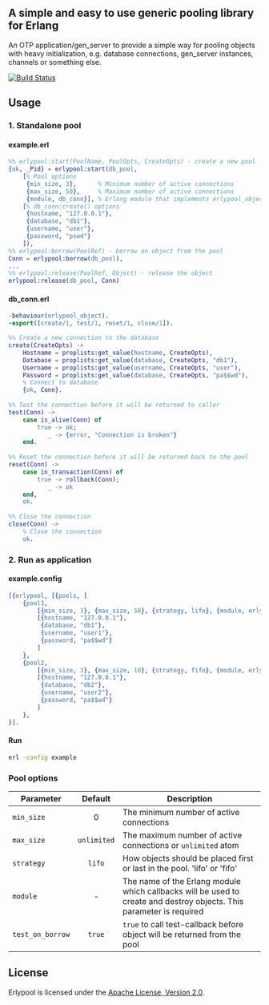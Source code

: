 ## A simple and easy to use generic pooling library for Erlang

An OTP application/gen_server to provide a simple way for pooling objects with heavy initialization,
e.g. database connections, gen_server instances, channels or something else.

[![Build Status](https://api.travis-ci.org/eugenehr/erlypool.svg?branch=master)](https://travis-ci.org/eugenehr/erlypool)

## Usage

### 1. Standalone pool

#### example.erl
```erlang
%% erlypool:start(PoolName, PoolOpts, CreateOpts) - create a new pool
{ok, _Pid} = erlypool:start(db_pool, 
	[% Pool options
	 {min_size, 3},      % Minimum number of active connections
     {max_size, 50},     % Maximum number of active connections
     {module, db_conn}], % Erlang module that implements erlypool_object behaviour
    [% db_conn:create() options
     {hostname, "127.0.0.1"},
     {database, "db1"},
     {username, "user"},
     {password, "pswd"}
    ]),
%% erlypool:borrow(PoolRef) - borrow an object from the pool
Conn = erlypool:borrow(db_pool),
...
%% erlypool:release(PoolRef, Object) - release the object
erlypool:release(db_pool, Conn)
```


#### db_conn.erl
```erlang
-behaviour(erlypool_object).
-export([create/1, test/1, reset/1, close/1]).

%% Create a new connection to the database
create(CreateOpts) ->
    Hostname = proplists:get_value(hostname, CreateOpts),
    Database = proplists:get_value(database, CreateOpts, "db1"),
    Username = proplists:get_value(username, CreateOpts, "user"),
    Password = proplists:get_value(database, CreateOpts, "pa$$wd"), 
    % Connect to database
    {ok, Conn}.
    
%% Test the connection before it will be returned to caller
test(Conn) ->
    case is_alive(Conn) of
        true -> ok;
           _ -> {error, "Connection is broken"}
    end.
    
%% Reset the connection before it will be returned back to the pool
reset(Conn) ->
    case in_transaction(Conn) of
    	true -> rollback(Conn);
           _ -> ok
    end,
    ok.
    
%% Close the connection
close(Conn) ->
    % Close the connection
    ok.
```

### 2. Run as application

#### example.config

```erlang
[{erlypool, [{pools, [
    {pool1,
        [{min_size, 3}, {max_size, 50}, {strategy, lifo}, {module, erlypool_testpool}],
        [{hostname, "127.0.0.1"}, 
         {database, "db1"}, 
         {username, "user1"}, 
         {password, "pa$$wd"}
        ]
    },
    {pool2,
        [{min_size, 3}, {max_size, 10}, {strategy, fifo}, {module, erlypool_testpool}],
        [{hostname, "127.0.0.1"}, 
         {database, "db2"}, 
         {username, "user2"}, 
         {password, "pa$$wd"}
        ]
    },
}].    
````
#### Run

```bash
erl -config example
```

### Pool options

|  Parameter       |   Default  |  Description 
|------------------|:----------:|--------------
| `min_size`       |    0       | The minimum number of active connections 
| `max_size`       |`unlimited` | The maximum number of active connections or `unlimited` atom
| `strategy`       |`lifo`      | How objects should be placed first or last in the pool. 'lifo' or 'fifo'
| `module`         | -          | The name of the Erlang module which callbacks will be used to create and destroy objects. This parameter is required
| `test_on_borrow` | `true`     | `true` to call test-callback before object will be returned from the pool


## License

Erlypool is licensed under the [Apache License, Version 2.0](http://www.apache.org/licenses/LICENSE-2.0).
